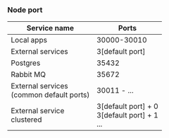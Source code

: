 ### Node port
Service name | Ports 
--- | ---
Local apps | 30000-30010
External services | 3[default port]
Postgres | 35432
Rabbit MQ | 35672
External services <br/> (common default ports) | 30011 - ...
External service <br> clustered | 3[default port] + 0 <br> 3[default port] + 1 <br> ...

 